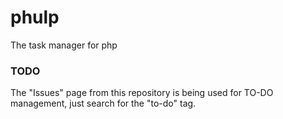 # phulp

The task manager for php

### TODO

The "Issues" page from this repository is being used for TO-DO management, just search for the "to-do" tag.
